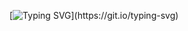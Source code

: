 [![Typing SVG](https://readme-typing-svg.herokuapp.com?font=Roboto+Slab&color=%2324B43F&center=true&width=300&lines=Ol%C3%A1%2C+tudo+bem%3F;Bem+vindo(a)+%C3%A0+minha+p%C3%A1gina.)](https://git.io/typing-svg)
##
